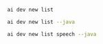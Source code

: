 ```bash title="List all samples"
ai dev new list
```

```bash title="List only Java samples"
ai dev new list --java
```

```bash title="Filter the list by name"
ai dev new list speech --java
```
